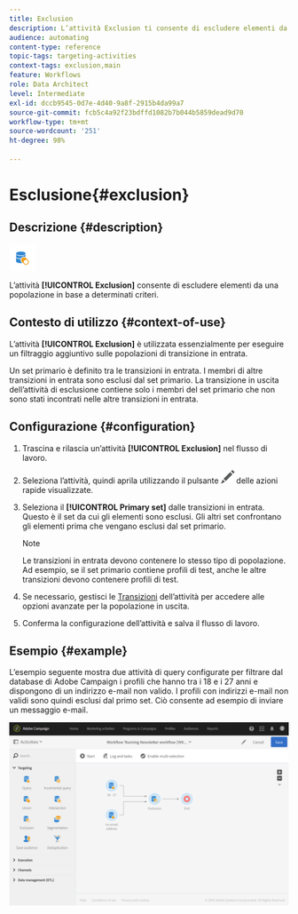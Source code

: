 ```yaml
---
title: Exclusion
description: L’attività Exclusion ti consente di escludere elementi da una popolazione in base a determinati criteri.
audience: automating
content-type: reference
topic-tags: targeting-activities
context-tags: exclusion,main
feature: Workflows
role: Data Architect
level: Intermediate
exl-id: dccb9545-0d7e-4d40-9a8f-2915b4da99a7
source-git-commit: fcb5c4a92f23bdffd1082b7b044b5859dead9d70
workflow-type: tm+mt
source-wordcount: '251'
ht-degree: 98%

---
```


# Esclusione{#exclusion}

## Descrizione {#description}

![](assets/exclusion.png)

L’attività **[!UICONTROL Exclusion]** consente di escludere elementi da una popolazione in base a determinati criteri.

## Contesto di utilizzo {#context-of-use}

L’attività **[!UICONTROL Exclusion]** è utilizzata essenzialmente per eseguire un filtraggio aggiuntivo sulle popolazioni di transizione in entrata.

Un set primario è definito tra le transizioni in entrata. I membri di altre transizioni in entrata sono esclusi dal set primario. La transizione in uscita dell’attività di esclusione contiene solo i membri del set primario che non sono stati incontrati nelle altre transizioni in entrata.

## Configurazione {#configuration}

1. Trascina e rilascia un’attività **[!UICONTROL Exclusion]** nel flusso di lavoro.
1. Seleziona l’attività, quindi aprila utilizzando il pulsante ![](assets/edit_darkgrey-24px.png) delle azioni rapide visualizzate.
1. Seleziona il **[!UICONTROL Primary set]** dalle transizioni in entrata. Questo è il set da cui gli elementi sono esclusi. Gli altri set confrontano gli elementi prima che vengano esclusi dal set primario.

   >[!NOTE]
   >
   >Le transizioni in entrata devono contenere lo stesso tipo di popolazione. Ad esempio, se il set primario contiene profili di test, anche le altre transizioni devono contenere profili di test.

1. Se necessario, gestisci le [Transizioni](../../automating/using/activity-properties.md) dell’attività per accedere alle opzioni avanzate per la popolazione in uscita.
1. Conferma la configurazione dell’attività e salva il flusso di lavoro.

## Esempio {#example}

L’esempio seguente mostra due attività di query configurate per filtrare dal database di Adobe Campaign i profili che hanno tra i 18 e i 27 anni e dispongono di un indirizzo e-mail non valido. I profili con indirizzi e-mail non validi sono quindi esclusi dal primo set. Ciò consente ad esempio di inviare un messaggio e-mail.

![](assets/wkf_exclusion_example.png)
